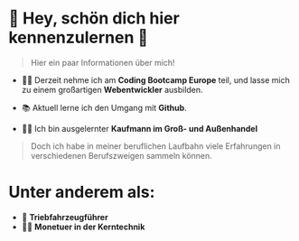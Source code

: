 # 👋 Hey, schön dich hier kennenzulernen 🙂

> Hier ein paar Informationen über mich! 

- 👨‍🎓 Derzeit nehme ich am **Coding Bootcamp Europe** teil,
  und lasse mich zu einem großartigen **Webentwickler** ausbilden.
    
- 📚 Aktuell lerne ich den Umgang mit **Github**.
  
- 🧑‍💼 Ich bin ausgelernter **Kaufmann im Groß- und Außenhandel**

> Doch ich habe in meiner beruflichen Laufbahn viele Erfahrungen in verschiedenen Berufszweigen sammeln können.

  # Unter anderem als:

  - 🚝    **Triebfahrzeugführer**
  - 🧑‍🔧 **Monetuer in der Kerntechnik**

<!--
**Chronike/Chronike** is a ✨ _special_ ✨ repository because its `README.md` (this file) appears on your GitHub profile.

Here are some ideas to get you started:

- 🔭 I’m currently working on ...
- 🌱 I’m currently learning ...
- 👯 I’m looking to collaborate on ...
- 🤔 I’m looking for help with ...
- 💬 Ask me about ...
- 📫 How to reach me: ...
- 😄 Pronouns: ...
- ⚡ Fun fact: ...
-->
